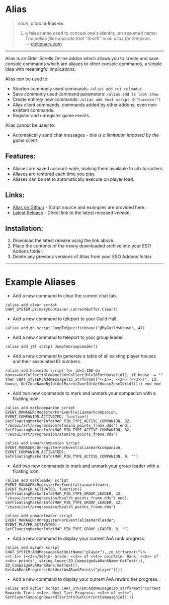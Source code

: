 # Alias

> *noun*, *plural* **a·li·as·es**  
> 1. a false name used to conceal one's identity; an assumed name:  
> *The police files indicate that “Smith” is an alias for Simpson.*  
> &mdash; [dictionary.com](https://www.dictionary.com/browse/alias)  

---

Alias is an Elder Scrolls Online addon which allows you to create and save console commands which are aliases to other console commands, a simple idea with meaningful implications.

Alias can be used to:
- Shorten commonly used commands: `/alias add rui reloadui`
- Save commonly used command parameters: `/alias add ls loot show`
- Create entirely new commands: `/alias add test script d("Success!")`
- Alias client commands, commands added by other addons, even non-existent commands.
- Register and unregister game events.
 

Alias cannot be used to:
- Automatically send chat messages - *this is a limitation imposed by the game client*.
 

## Features:
- Aliases are saved account-wide, making them available to all characters.
- Aliases are restored each time you play.
- Aliases can be set to automatically execute on player load.
 

## Links:
- [Alias on Github](https://github.com/jeremy-rm/Alias) - Script source and examples are provided here.
- [Latest Release](https://github.com/jeremy-rm/Alias/releases/latest) - Direct link to the latest released version.
 

## Installation:
1. Download the latest release using the link above.
2. Place the contents of the newly downloaded archive into your ESO Addons folder.
3. Delete any previous versions of Alias from your ESO Addons folder.

---

# Example Aliases

- Add a new command to clear the current chat tab.

```
/alias add clear script CHAT_SYSTEM.primaryContainer.currentBuffer:Clear()
```

- Add a new command to teleport to your Guild Hall.

```
/alias add gh script JumpToSpecificHouse("@MyGuildsHouse", 47)
```

- Add a new command to teleport to your group leader.

```
/alias add jtl script JumpToGroupLeader()
```

- Add a new command to generate a table of all existing player houses and their associated ID numbers.

```
/alias add houseids script for id=1,100 do house=GetCollectibleName(GetCollectibleIdForHouse(id)); if house ~= "" then CHAT_SYSTEM:AddMessage(zo_strformat("<<1>>: <<2>> (<<3>>)", id, house, GetZoneNameById(GetParentZoneId(GetHouseZoneId(id))))) end end
```

- Add two new commands to mark and unmark your companion with a floating icon.

```
/alias add markcompanion script EVENT_MANAGER:RegisterForEvent(aliasmarkcompanion, EVENT_COMPANION_ACTIVATED, function() SetFloatingMarkerInfo(MAP_PIN_TYPE_ACTIVE_COMPANION, 32, "/esoui/art/progression/stamina_points_frame.dds") end); SetFloatingMarkerInfo(MAP_PIN_TYPE_ACTIVE_COMPANION, 32, "/esoui/art/progression/stamina_points_frame.dds")
```

```
/alias add unmarkcompanion script EVENT_MANAGER:UnregisterForEvent(aliasmarkcompanion, EVENT_COMPANION_ACTIVATED); SetFloatingMarkerInfo(MAP_PIN_TYPE_ACTIVE_COMPANION, 0, "")
```

- Add two new commands to mark and unmark your group leader with a floating icon.

```
/alias add markleader script EVENT_MANAGER:RegisterForEvent(aliasmarkleader, EVENT_PLAYER_ACTIVATED, function() SetFloatingMarkerInfo(MAP_PIN_TYPE_GROUP_LEADER, 32, "/esoui/art/progression/health_points_frame.dds") end); SetFloatingMarkerInfo(MAP_PIN_TYPE_GROUP_LEADER, 32, "/esoui/art/progression/health_points_frame.dds")
```

```
/alias add unmarkleader script EVENT_MANAGER:UnregisterForEvent(aliasmarkleader, EVENT_PLAYER_ACTIVATED); SetFloatingMarkerInfo(MAP_PIN_TYPE_GROUP_LEADER, 0, "")
```

- Add a new command to display your current AvA rank progress.

```
/alias add myrank script CHAT_SYSTEM:AddMessage(GetUnitName("player")..zo_strformat("\n- <<t:1>> (<<2>>/50)\n- Grade: <<3>> of <<4>> points\n- Rank: <<5>> of <<6>> points", string.lower(ZO_CampaignAvARankName:GetText()), ZO_CampaignAvARankRank:GetText(), GetAvARankProgress(GetUnitAvARankPoints("player"))))
```

- Add a new command to display your current AvA reward tier progress.

```
/alias add mytier script CHAT_SYSTEM:AddMessage(zo_strformat("Current Rewards Tier: <<1>>, Next Tier Progress: <<2>> of <<3>>", GetPlayerCampaignRewardTierInfo(GetCurrentCampaignId())))
```
